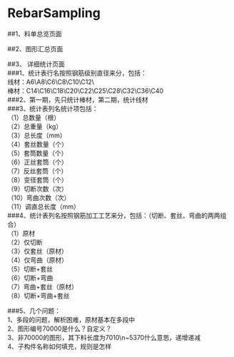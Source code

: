 # RebarSampling


##1、料单总览页面

##2、图形汇总页面	

##3、 详细统计页面<br>
###1、统计表行名按照钢筋级别直径来分，包括：<br>
	线材：A6\A8\C6\C8\C10\C12\   <br>
	棒材：C14\C16\C18\C20\C22\C25\C28\C32\C36\C40<br>
###2、第一期，先只统计棒材，第二期，统计线材<br>
###3、统计表列名统计项包括：<br>
		（1）总数量（根）<br>
		（2）总重量（kg）<br>
		（3）总长度（mm）<br>
		（4）套丝数量（个）<br>
		（5）套筒数量（个）<br>
		（6）正丝套筒（个）<br>
		（7）反丝套筒（个）<br>
		（8）变径套筒（个）<br>
		（9）切断次数（次）<br>
		（10）弯曲次数（次）<br>
		（11）调直总长度（mm）<br>
###4、统计表列名按照钢筋加工工艺来分，包括：（切断、套丝、弯曲的两两组合）<br>
		（1）原材<br>
		（2）仅切断<br>
		（3）仅套丝（原材）<br>
		（4）仅弯曲（原材）<br>
		（5）切断+套丝<br>
		（6）切断+弯曲<br>
		（7）弯曲+套丝（原材）<br>
		（8）切断+弯曲+套丝<br>

###5、几个问题：<br>
		1、多段的问题，解析困难，原材基本在多段中<br>
		2、图形编号70000是什么？自定义？<br>
		3、非70000的图形，其下料长度为7010\n~5370什么意思，递增递减<br>
		4、子构件名称如何填充，规则是怎样<br>

